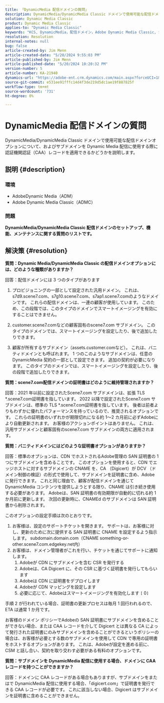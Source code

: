 ```yaml
---
title: 「DynamicMedia 配信ドメインの質問」
description: DynamicMedia/DynamicMedia Classic ドメインで使用可能な配信ドメインオプションについて説明します。
solution: Dynamic Media Classic
product: Dynamic Media Classic
applies-to: "Dynamic Media Classic"
keywords: "KCS, DynamicMedia，配信ドメイン，Adobe Dynamic Media Classic, Scene7, FAQ, AdobeDynamic Media"
resolution: Resolution
internal-notes: null
bug: false
article-created-by: Jim Menn
article-created-date: "5/20/2024 9:55:03 PM"
article-published-by: Jim Menn
article-published-date: "5/20/2024 10:20:32 PM"
version-number: 5
article-number: KA-21940
dynamics-url: "https://adobe-ent.crm.dynamics.com/main.aspx?forceUCI=1&pagetype=entityrecord&etn=knowledgearticle&id=53a2569c-f316-ef11-9f8a-6045bd006268"
source-git-commit: e531ee91fffc14d4f3de219d5dc1ae19f887825f
workflow-type: tm+mt
source-wordcount: '731'
ht-degree: 0%

---
```


# DynamicMedia 配信ドメインの質問


DynamicMedia/DynamicMedia Classic ドメインで使用可能な配信ドメインオプションについて、およびサブドメインを Dynamic Media 配信に使用する際に認証機関認証（CAA）レコードを適用できるかどうかを説明します。

## 説明 {#description}


### <b>環境</b>

- AdobeDynamic Media（ADM）
- Adobe Dynamic Media Classic（ADMC）


### <b>問題</b>

<b>DynamicMedia/DynamicMedia Classic 配信ドメインのセットアップ、機能、メンテナンスに関する質問のリストです。</b>


## 解決策 {#resolution}


<b>質問：Dynamic Media/DynamicMedia Classic の配信ドメインオプションには、どのような種類がありますか？</b>

回答：配信ドメインには 3 つのタイプがあります

1) プロビジョニングの一部として設定された汎用ドメイン。 これは、s7d9.scene7.com、s7g10.scene7.com、s7ap1.scene7.comのようなドメインです。
これらの配信ドメインは、一連の顧客が使用しています。 このため、この段階では、このタイプのドメインでスマートイメージングを有効にすることはできません。

2) customer.scene7.comなどの顧客固有のscene7.com サブドメイン。 このタイプのドメインでは、スマートイメージングを設定したり、後で追加したりできます。

3) 顧客が所有するサブドメイン（assets.customer.comなど）。 これは、バニティドメインとも呼ばれます。 1 つのこのようなサブドメインは、任意の DynamicMedia 契約の一部として設定できます。 追加の契約が必要になります。 このタイプのドメインでは、スマートイメージングを設定したり、後の段階で追加したりできます。

<b>質問：scene7.com配信ドメインの証明書はどのように維持管理されますか？</b>

回答：2021 年以前に設定されたScene7.com サブドメインは、拡張 TLS \*.scene7.com証明書を指しています。 2022 以降で設定されたScene7.com サブドメインは、標準の TLS \*.scene7.com証明書を指しています。 後者は前者よりもわずかに優れたパフォーマンスを持っているので、推奨されるオプションです。 これらの証明書のいずれかが期限切れになる約 1～2 カ月前に必ずAdobeにより自動更新されます。 お客様のアクションポイントはありません。 これは、汎用サブドメインと顧客固有のscene7.com サブドメインの両方に適用されます。

<b>質問：バニティドメインにはどのような証明書オプションがありますか？</b>

回答：標準のオプションは、CDN でホストされるAdobe管理の SAN 証明書の 1 つにサブドメインを含めることです。 このオプションを使用すると、CDN でエッジホストに対するサブドメインの CNAME を、CA （Digicert）が DCV （ドメイン制御の検証）の形式で使用して、サブドメインを証明書に含め、Adobeに発行できます。 これと同じ理由で、顧客が配信ドメインを通じて DynamicMedia コンテンツを提供しようとする限り、CNAME は引き続き使用する必要があります。 Adobeは、SAN 証明書の有効期限が自動的に切れる約 1 か月前に更新します。 次回の更新時に、CNAMEd のサブドメインは SAN 証明書から削除されます。

このオプションの設定手順は次のとおりです。

1. お客様は、設定のサポートチケットを開きます。    サポートは、お客様に対し、更新のために次に提供する SAN 証明書に CNAME を設定するよう指示します。
subdomain.domain.com（CNAME something-or-other.scene7.com.edgekey.net内）
2. お客様は、ドメイン管理者がこれを行い、チケットを通じてサポートに通知します。
   1. Adobeが CDN にサブドメインを含む CSR を発行する
   2. Adobeは、CA Digicert に、その CSR に基づく証明書を発行してもらいます
   3. Adobeは CDN に証明書をデプロイします
   4. Adobeが CDN マッピングを設定します
   5. 必要に応じて、Adobeはスマートイメージングを有効化します `[` 0`]`


手順 2 が行われている場合、証明書の更新プロセスは毎月 1 回行われるので、ETA は通常 1 か月です。

<!--
[`\[` 0`\]`  https://experienceleague.adobe.com/docs/experience-manager-65/assets/dynamic/imaging-faq.html?lang=en](http://`[`%200`]`%20%20https://experienceleague.adobe.com/docs/experience-manager-65/assets/dynamic/imaging-faq.html?lang=en)
-->

お客様のドメイン ポリシーでAdobeの SAN 証明書にサブドメインを含めることができない場合、または CAA レコードを介して Digicert とは異なる CA によって発行された証明書にのみサブドメインを含めることができるというポリシーの場合は、お客様が必要とする数のサブドメインを使用して CDN で専用の証明書をホストするオプションがあります。 これは、Adobeが設定を進める前に、CSM と話し合い、契約を取り交わす必要がある有料のオプションです。

<b>質問：サブドメインを DynamicMedia 配信に使用する場合、ドメインに CAA レコードを持つことができますか？</b>

回答：ドメインに CAA レコードがある場合もありますが、サブドメインをまたはで DynamicMedia 配信に使用する場合、「digicert.com」で証明書を発行できる CAA レコードが必要です。 これに該当しない場合、Digicert はサブドメインを証明書に含めることができません。
